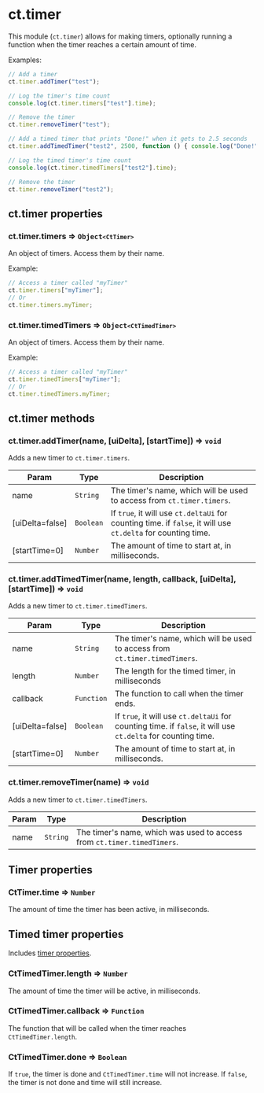 # ct.timer

This module (`ct.timer`) allows for making timers, optionally running a function when the timer reaches a certain amount of time.

Examples:

```js
// Add a timer
ct.timer.addTimer("test");

// Log the timer's time count
console.log(ct.timer.timers["test"].time);

// Remove the timer
ct.timer.removeTimer("test");

// Add a timed timer that prints "Done!" when it gets to 2.5 seconds
ct.timer.addTimedTimer("test2", 2500, function () { console.log("Done!") });

// Log the timed timer's time count
console.log(ct.timer.timedTimers["test2"].time);

// Remove the timer
ct.timer.removeTimer("test2");
```

## ct.timer properties

### ct.timer.timers ⇒ <code>Object`<CtTimer>`</code>

An object of timers. Access them by their name.

Example: 
```js
// Access a timer called "myTimer"
ct.timer.timers["myTimer"];
// Or
ct.timer.timers.myTimer;
```

### ct.timer.timedTimers ⇒ <code>Object`<CtTimedTimer>`</code>

An object of timers. Access them by their name.

Example: 
```js
// Access a timer called "myTimer"
ct.timer.timedTimers["myTimer"];
// Or
ct.timer.timedTimers.myTimer;
```

## ct.timer methods

### ct.timer.addTimer(name, [uiDelta], [startTime]) ⇒ <code>void</code>
Adds a new timer to `ct.timer.timers`.

| Param | Type | Description |
| --- | --- | --- |
| name | <code>String</code> | The timer's name, which will be used to access from `ct.timer.timers`. |
| [uiDelta=false] | <code>Boolean</code> | If `true`, it will use `ct.deltaUi` for counting time. if `false`, it will use `ct.delta` for counting time. |
| [startTime=0] | <code>Number</code> | The amount of time to start at, in milliseconds. |

### ct.timer.addTimedTimer(name, length, callback, [uiDelta], [startTime]) ⇒ <code>void</code>
Adds a new timer to `ct.timer.timedTimers`.

| Param | Type | Description |
| --- | --- | --- |
| name | <code>String</code> | The timer's name, which will be used to access from `ct.timer.timedTimers`. |
| length | <code>Number</code> | The length for the timed timer, in milliseconds |
| callback | <code>Function</code> | The function to call when the timer ends. |
| [uiDelta=false] | <code>Boolean</code> | If `true`, it will use `ct.deltaUi` for counting time. if `false`, it will use `ct.delta` for counting time. |
| [startTime=0] | <code>Number</code> | The amount of time to start at, in milliseconds. |

### ct.timer.removeTimer(name) ⇒ <code>void</code>
Adds a new timer to `ct.timer.timedTimers`.

| Param | Type | Description |
| --- | --- | --- |
| name | <code>String</code> | The timer's name, which was used to access from `ct.timer.timedTimers`. |

## Timer properties

### CtTimer.time ⇒ <code>Number</code>

The amount of time the timer has been active, in milliseconds.

## Timed timer properties 

Includes [timer properties](#timer-properties).

### CtTimedTimer.length ⇒ <code>Number</code>

The amount of time the timer will be active, in milliseconds.

### CtTimedTimer.callback ⇒ <code>Function</code>

The function that will be called when the timer reaches `CtTimedTimer.length`.

### CtTimedTimer.done ⇒ <code>Boolean</code>

If `true`, the timer is done and `CtTimedTimer.time` will not increase. If `false`, the timer is not done and time will still increase.